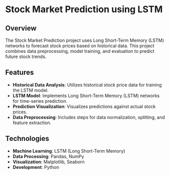 # Stock Market Prediction using LSTM

## Overview

The Stock Market Prediction project uses Long Short-Term Memory (LSTM) networks to forecast stock prices based on historical data. This project combines data preprocessing, model training, and evaluation to predict future stock trends.

## Features

- **Historical Data Analysis**: Utilizes historical stock price data for training the LSTM model.
- **LSTM Model**: Implements Long Short-Term Memory (LSTM) networks for time-series prediction.
- **Prediction Visualization**: Visualizes predictions against actual stock prices.
- **Data Preprocessing**: Includes steps for data normalization, splitting, and feature extraction.

## Technologies

- **Machine Learning**: LSTM (Long Short-Term Memory)
- **Data Processing**: Pandas, NumPy
- **Visualization**: Matplotlib, Seaborn
- **Development**: Python
